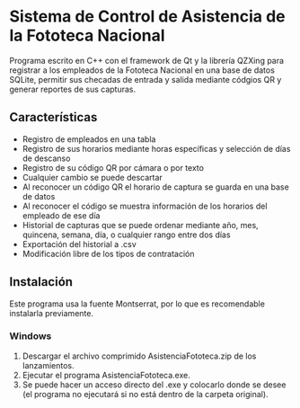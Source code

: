 # Sistema de Control de Asistencia de la Fototeca Nacional
Programa escrito en C++ con el framework de Qt y la librería QZXing para registrar a los empleados de la Fototeca Nacional en una base de datos SQLite, permitir sus checadas de entrada y salida mediante códgios QR y generar reportes de sus capturas.

## Características
- Registro de empleados en una tabla
- Registro de sus horarios mediante horas específicas y selección de días de descanso
- Registro de su código QR por cámara o por texto
- Cualquier cambio se puede descartar
- Al reconocer un código QR el horario de captura se guarda en una base de datos
- Al reconocer el código se muestra información de los horarios del empleado de ese día
- Historial de capturas que se puede ordenar mediante año, mes, quincena, semana, día, o cualquier rango entre dos días
- Exportación del historial a .csv
- Modificación libre de los tipos de contratación

## Instalación
Este programa usa la fuente Montserrat, por lo que es recomendable instalarla previamente.
### Windows
1. Descargar el archivo comprimido AsistenciaFototeca.zip de los lanzamientos.
2. Ejecutar el programa AsistenciaFototeca.exe.
3. Se puede hacer un acceso directo del .exe y colocarlo donde se desee (el programa no ejecutará si no está dentro de la carpeta original).
